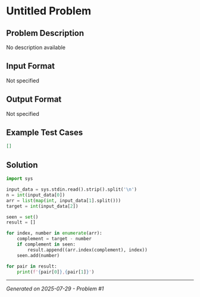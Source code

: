 # Untitled Problem

## Problem Description
No description available

## Input Format
Not specified

## Output Format
Not specified

## Example Test Cases
```json
[]
```

## Solution
```python
import sys

input_data = sys.stdin.read().strip().split('\n')
n = int(input_data[0])
arr = list(map(int, input_data[1].split()))
target = int(input_data[2])

seen = set()
result = []

for index, number in enumerate(arr):
    complement = target - number
    if complement in seen:
        result.append((arr.index(complement), index))
    seen.add(number)

for pair in result:
    print(f'{pair[0]},{pair[1]}')
```

---
*Generated on 2025-07-29 - Problem #1*